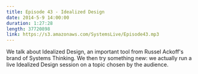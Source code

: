 ```yaml
--- 
title: Episode 43 - Idealized Design
date: 2014-5-9 14:00:00
duration: 1:27:28
length: 37720898
link: https://s3.amazonaws.com/SystemsLive/Episode43.mp3
---
```


We talk about Idealized Design, an important tool from Russel Ackoff's brand of Systems Thinking. We then try something new: we actually run a live Idealized Design session on a topic chosen by the audience.